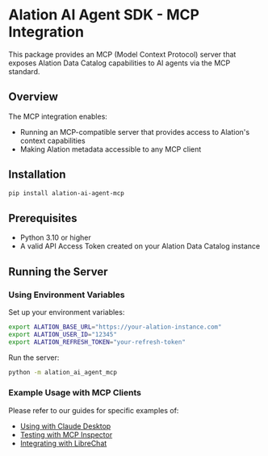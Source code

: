 # Alation AI Agent SDK - MCP Integration

This package provides an MCP (Model Context Protocol) server that exposes Alation Data Catalog capabilities to AI agents via the MCP standard.

## Overview

The MCP integration enables:

- Running an MCP-compatible server that provides access to Alation's context capabilities
- Making Alation metadata accessible to any MCP client

## Installation

```bash
pip install alation-ai-agent-mcp
```

## Prerequisites

- Python 3.10 or higher
- A valid API Access Token created on your Alation Data Catalog instance

## Running the Server

### Using Environment Variables

Set up your environment variables:

```bash
export ALATION_BASE_URL="https://your-alation-instance.com"
export ALATION_USER_ID="12345"
export ALATION_REFRESH_TOKEN="your-refresh-token"
```

Run the server:

```bash
python -m alation_ai_agent_mcp
```

### Example Usage with MCP Clients
Please refer to our guides for specific examples of:
- [Using with Claude Desktop](../../guides/mcp/claude_desktop.md)
- [Testing with MCP Inspector](../../guides/mcp/testing_with_mcp_inspector.md)
- [Integrating with LibreChat](../../guides/mcp/librechat.md)
